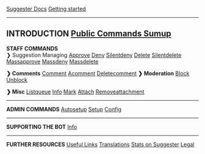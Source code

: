 [Suggester Docs](home.md)
[Getting started](getting-started.md)

---

**INTRODUCTION** 
[Public Commands Sumup](sumup.md)
---

**STAFF COMMANDS**\
❯ Suggestion Managing
[Approve](staff/approve.md)
[Deny](staff/deny.md)
[Silentdeny](staff/silentdeny.md)
[Delete](staff/delete.md)
[Silentdelete](staff/silentdelete.md)
[Massapprove](staff/massapprove.md)
[Massdeny](staff/massdeny.md)
[Massdelete](staff/massdelete.md)

**❯ Comments**
[Comment](staff/comment.md)
[Acomment](staff/acomment.md)
[Deletecomment](staff/deletecomment.md)
**❯ Moderation**
[Block](staff/block.md)
[Unblock](staff/unblock.md)

**❯ Misc**
[Listqueue](staff/listqueue.md)
[Info](staff/info.md)
[Mark](staff/mark.md)
[Attach](staff/attach.md)
[Removeattachment](staff/removeattachment.md)

---

**ADMIN COMMANDS**
[Autosetup](admin/autosetup.md)
[Setup](admin/setup.md)
[Config](config/configuration.md)

---

**SUPPORTING THE BOT**
[Info](supporting/info.md)

---

**FURTHER RESOURCES**
[Useful Links](usefullinks.md)
[Translations](translation.md)
[Stats on Suggester](botstats.md)
[Legal](legal.md)

